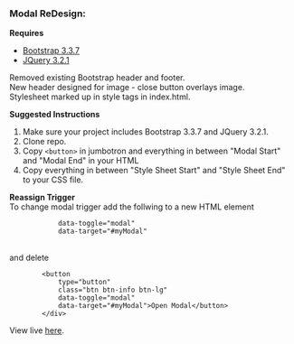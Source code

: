 ### Modal ReDesign:
<strong>Requires</strong><br>
* [Bootstrap 3.3.7](https://getbootstrap.com/docs/3.3/components/) 
* [JQuery 3.2.1](https://developers.google.com/speed/libraries/#jquery)

Removed existing Bootstrap header and footer.<br>
New header designed for image - close button overlays image.<br>
Stylesheet marked up in style tags in index.html.<br>

<strong> Suggested Instructions </strong><br>
1. Make sure your project includes Bootstrap 3.3.7 and JQuery 3.2.1.
2. Clone repo.
3. Copy `<button>` in jumbotron and everything in between "Modal Start" and "Modal End" in your HTML 
4. Copy everything in between "Style Sheet Start" and "Style Sheet End" to your CSS file.

<strong> Reassign Trigger </strong> <br> 
To change modal trigger add the follwing to a new HTML element

`````
		  	data-toggle="modal" 
		  	data-target="#myModal"
`````
<br> and delete <br>
 
`````
		<button 
		  	type="button" 
		  	class="btn btn-info btn-lg" 
		  	data-toggle="modal" 
		  	data-target="#myModal">Open Modal</button>
		</div>
`````




View live [here](https://unit57.github.io/modal-redesign/).